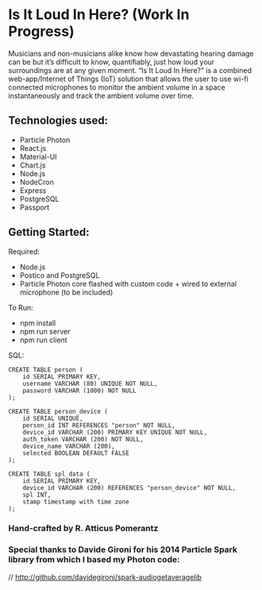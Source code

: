 # Is It Loud In Here? (Work In Progress)

Musicians and non-musicians alike know how devastating hearing damage can be but it’s difficult to know, quantifiably, just how loud your surroundings are at any given moment. “Is It Loud In Here?” is a combined web-app/Internet of Things (IoT) solution that allows the user to use wi-fi connected microphones to monitor the ambient volume in a space instantaneously and track the ambient volume over time. 

## Technologies used: 
- Particle Photon
- React.js
- Material-UI 
- Chart.js 
- Node.js 
- NodeCron 
- Express
- PostgreSQL
- Passport

## Getting Started: 

Required: 
- Node.js
- Postico and PostgreSQL
- Particle Photon core flashed with custom code + wired to external microphone (to be included) 

To Run: 
- npm install
- npm run server
- npm run client


SQL: 
```
CREATE TABLE person (
    id SERIAL PRIMARY KEY,
    username VARCHAR (80) UNIQUE NOT NULL,
    password VARCHAR (1000) NOT NULL
);

CREATE TABLE person_device (
	id SERIAL UNIQUE, 
	person_id INT REFERENCES "person" NOT NULL,
	device_id VARCHAR (200) PRIMARY KEY UNIQUE NOT NULL,
	auth_token VARCHAR (200) NOT NULL,
	device_name VARCHAR (200),
	selected BOOLEAN DEFAULT FALSE  
);

CREATE TABLE spl_data (
	id SERIAL PRIMARY KEY, 
	device_id VARCHAR (200) REFERENCES "person_device" NOT NULL,
	spl INT, 
	stamp timestamp with time zone
);

```


### Hand-crafted by R. Atticus Pomerantz

### Special thanks to Davide Gironi for his 2014 Particle Spark library from which I based my Photon code: 
// http://github.com/davidegironi/spark-audiogetaveragelib
